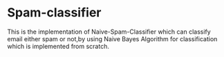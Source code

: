 # Spam-classifier
This is the implementation of Naive-Spam-Classifier which can classify email either spam or not,by using Naive Bayes Algorithm for classification which is implemented from scratch. 
